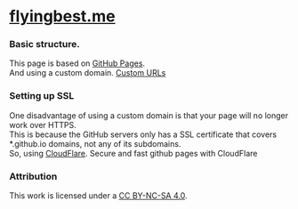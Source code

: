 # [flyingbest.me](https://flyingbest.me/)

### Basic structure.

This page is based on [GitHub Pages](https://pages.github.com/).  
And using a custom domain. [Custom URLs](https://help.github.com/articles/using-a-custom-domain-with-github-pages/)  

### Setting up SSL

One disadvantage of using a custom domain is that your page will no longer work over HTTPS.  
This is because the GitHub servers only has a SSL certificate that covers *.github.io domains, not any of its subdomains.  
So, using [CloudFlare](https://www.cloudflare.com/). Secure and fast github pages with CloudFlare

### Attribution

This work is licensed under a [CC BY-NC-SA 4.0](https://creativecommons.org/licenses/by-nc-sa/4.0/).
